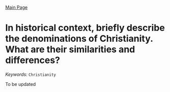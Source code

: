 [Main Page](https://yooyolo.github.io/Jewish_Learning/)
# In historical context, briefly describe the denominations of Christianity. What are their similarities and differences?
*Keywords:*
`Christianity`

To be updated